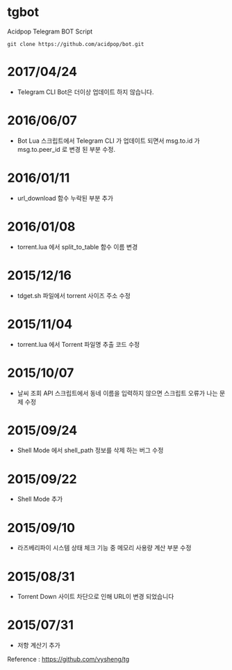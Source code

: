 # tgbot
Acidpop Telegram BOT Script


	git clone https://github.com/acidpop/bot.git
	


# 2017/04/24
 - Telegram CLI Bot은 더이상 업데이트 하지 않습니다.

# 2016/06/07
 - Bot Lua 스크립트에서 Telegram CLI 가 업데이트 되면서 msg.to.id 가 msg.to.peer_id 로 변경 된 부분 수정.

# 2016/01/11
 - url_download 함수 누락된 부분 추가

# 2016/01/08
 - torrent.lua 에서 split_to_table 함수 이름 변경

# 2015/12/16
 - tdget.sh 파일에서 torrent 사이즈 주소 수정

# 2015/11/04
 - torrent.lua 에서 Torrent 파일명 추출 코드 수정

# 2015/10/07
 - 날씨 조회 API 스크립트에서 동네 이름을 입력하지 않으면 스크립트 오류가 나는 문제 수정

# 2015/09/24
 - Shell Mode 에서 shell_path 정보를 삭제 하는 버그 수정

# 2015/09/22
 - Shell Mode 추가

# 2015/09/10
 - 라즈베리파이 시스템 상태 체크 기능 중 메모리 사용량 계산 부분 수정


# 2015/08/31
 - Torrent Down 사이트 차단으로 인해 URL이 변경 되었습니다


# 2015/07/31
 - 저항 계산기 추가





Reference : https://github.com/vysheng/tg
